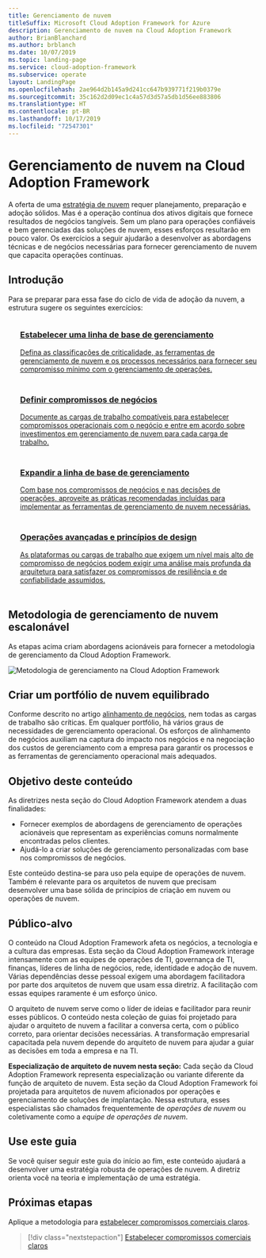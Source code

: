 ```yaml
---
title: Gerenciamento de nuvem
titleSuffix: Microsoft Cloud Adoption Framework for Azure
description: Gerenciamento de nuvem na Cloud Adoption Framework
author: BrianBlanchard
ms.author: brblanch
ms.date: 10/07/2019
ms.topic: landing-page
ms.service: cloud-adoption-framework
ms.subservice: operate
layout: LandingPage
ms.openlocfilehash: 2ae964d2b145a9d241cc647b939771f219b0379e
ms.sourcegitcommit: 35c162d2d09ec1c4a57d3d57a5db1d56ee883806
ms.translationtype: HT
ms.contentlocale: pt-BR
ms.lasthandoff: 10/17/2019
ms.locfileid: "72547301"
---
```

# <a name="cloud-management-in-the-cloud-adoption-framework"></a>Gerenciamento de nuvem na Cloud Adoption Framework

A oferta de uma [estratégia de nuvem](../strategy/index.md) requer planejamento, preparação e adoção sólidos. Mas é a operação contínua dos ativos digitais que fornece resultados de negócios tangíveis. Sem um plano para operações confiáveis e bem gerenciadas das soluções de nuvem, esses esforços resultarão em pouco valor. Os exercícios a seguir ajudarão a desenvolver as abordagens técnicas e de negócios necessárias para fornecer gerenciamento de nuvem que capacita operações contínuas.

## <a name="getting-started"></a>Introdução

Para se preparar para essa fase do ciclo de vida de adoção da nuvem, a estrutura sugere os seguintes exercícios:

<!-- markdownlint-disable MD033 -->
<ul class="panelContent cardsF">
    <li style="display: flex; flex-direction: column;">
        <a href="./azure-management-guide/index.md">
            <div class="cardSize">
                <div class="cardPadding" style="padding-bottom:10px;">
                    <div class="card" style="padding-bottom:10px;">
                        <div class="cardImageOuter">
                            <div class="cardImage">
                                <img alt="" src="../_images/icons/1.png" data-linktype="external">
                            </div>
                        </div>
                        <div class="cardText" style="padding-left:0px;">
                            <h3>Estabelecer uma linha de base de gerenciamento</h3>
Defina as classificações de criticalidade, as ferramentas de gerenciamento de nuvem e os processos necessários para fornecer seu compromisso mínimo com o gerenciamento de operações.
                        </div>
                    </div>
                </div>
            </div>
        </a>
    </li>
    <li style="display: flex; flex-direction: column;">
        <a href="./considerations/business-alignment.md">
            <div class="cardSize">
                <div class="cardPadding" style="padding-bottom:10px;">
                    <div class="card" style="padding-bottom:10px;">
                        <div class="cardImageOuter">
                            <div class="cardImage">
                                <img alt="" src="../_images/icons/2.png" data-linktype="external">
                            </div>
                        </div>
                        <div class="cardText" style="padding-left:0px;">
                            <h3>Definir compromissos de negócios</h3>
Documente as cargas de trabalho compatíveis para estabelecer compromissos operacionais com o negócio e entre em acordo sobre investimentos em gerenciamento de nuvem para cada carga de trabalho.
                        </div>
                    </div>
                </div>
            </div>
        </a>
    </li>
    <li style="display: flex; flex-direction: column;">
        <a href="./best-practices.md">
            <div class="cardSize">
                <div class="cardPadding" style="padding-bottom:10px;">
                    <div class="card" style="padding-bottom:10px;">
                        <div class="cardImageOuter">
                            <div class="cardImage">
                                <img alt="" src="../_images/icons/3.png" data-linktype="external">
                            </div>
                        </div>
                        <div class="cardText" style="padding-left:0px;">
                            <h3>Expandir a linha de base de gerenciamento</h3>
Com base nos compromissos de negócios e nas decisões de operações, aproveite as práticas recomendadas incluídas para implementar as ferramentas de gerenciamento de nuvem necessárias.
                        </div>
                    </div>
                </div>
            </div>
        </a>
    </li>
    <li style="display: flex; flex-direction: column;">
        <a href="./design-principles.md">
            <div class="cardSize">
                <div class="cardPadding" style="padding-bottom:10px;">
                    <div class="card" style="padding-bottom:10px;">
                        <div class="cardImageOuter">
                            <div class="cardImage">
                                <img alt="" src="../_images/icons/4.png" data-linktype="external">
                            </div>
                        </div>
                        <div class="cardText" style="padding-left:0px;">
                            <h3>Operações avançadas e princípios de design</h3>
As plataformas ou cargas de trabalho que exigem um nível mais alto de compromisso de negócios podem exigir uma análise mais profunda da arquitetura para satisfazer os compromissos de resiliência e de confiabilidade assumidos.
                        </div>
                    </div>
                </div>
            </div>
        </a>
    </li>
</ul>
<!-- markdownlint-enable MD033 -->

## <a name="scalable-cloud-management-methodology"></a>Metodologia de gerenciamento de nuvem escalonável

As etapas acima criam abordagens acionáveis para fornecer a metodologia de gerenciamento da Cloud Adoption Framework.

![Metodologia de gerenciamento na Cloud Adoption Framework](../_images/manage/caf-manage.png)

## <a name="creating-a-balanced-cloud-portfolio"></a>Criar um portfólio de nuvem equilibrado

Conforme descrito no artigo [alinhamento de negócios](./considerations/business-alignment.md), nem todas as cargas de trabalho são críticas. Em qualquer portfólio, há vários graus de necessidades de gerenciamento operacional. Os esforços de alinhamento de negócios auxiliam na captura do impacto nos negócios e na negociação dos custos de gerenciamento com a empresa para garantir os processos e as ferramentas de gerenciamento operacional mais adequados.

## <a name="objective-of-this-content"></a>Objetivo deste conteúdo

As diretrizes nesta seção do Cloud Adoption Framework atendem a duas finalidades:

- Fornecer exemplos de abordagens de gerenciamento de operações acionáveis que representam as experiências comuns normalmente encontradas pelos clientes.
- Ajudá-lo a criar soluções de gerenciamento personalizadas com base nos compromissos de negócios.

Este conteúdo destina-se para uso pela equipe de operações de nuvem. Também é relevante para os arquitetos de nuvem que precisam desenvolver uma base sólida de princípios de criação em nuvem ou operações de nuvem.

## <a name="intended-audience"></a>Público-alvo

O conteúdo na Cloud Adoption Framework afeta os negócios, a tecnologia e a cultura das empresas. Esta seção da Cloud Adoption Framework interage intensamente com as equipes de operações de TI, governança de TI, finanças, líderes de linha de negócios, rede, identidade e adoção de nuvem. Várias dependências desse pessoal exigem uma abordagem facilitadora por parte dos arquitetos de nuvem que usam essa diretriz. A facilitação com essas equipes raramente é um esforço único.

O arquiteto de nuvem serve como o líder de ideias e facilitador para reunir esses públicos. O conteúdo nesta coleção de guias foi projetado para ajudar o arquiteto de nuvem a facilitar a conversa certa, com o público correto, para orientar decisões necessárias. A transformação empresarial capacitada pela nuvem depende do arquiteto de nuvem para ajudar a guiar as decisões em toda a empresa e na TI.

**Especialização de arquiteto de nuvem nesta seção:** Cada seção da Cloud Adoption Framework representa especialização ou variante diferente da função de arquiteto de nuvem. Esta seção da Cloud Adoption Framework foi projetada para arquitetos de nuvem aficionados por operações e gerenciamento de soluções de implantação. Nessa estrutura, esses especialistas são chamados frequentemente de *operações de nuvem* ou coletivamente como a *equipe de operações de nuvem*.

## <a name="use-this-guide"></a>Use este guia

Se você quiser seguir este guia do início ao fim, este conteúdo ajudará a desenvolver uma estratégia robusta de operações de nuvem. A diretriz orienta você na teoria e implementação de uma estratégia.

<!-- For a crash course on the theory and quick access to Azure implementation, get started with the [governance guides overview](./guide/index.md). Using this guidance, you can start small and iteratively improve your governance needs in parallel with cloud adoption efforts. -->

## <a name="next-steps"></a>Próximas etapas

Aplique a metodologia para [estabelecer compromissos comerciais claros](./considerations/business-alignment.md).

> [!div class="nextstepaction"]
> [Estabelecer compromissos comerciais claros](./considerations/business-alignment.md)
